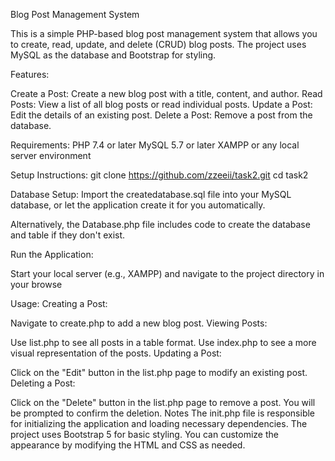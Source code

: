 Blog Post Management System


This is a simple PHP-based blog post management system that allows you to create, read, update, and delete (CRUD) blog posts. The project uses MySQL as the database and Bootstrap for styling.

Features:

Create a Post: Create a new blog post with a title, content, and author.
Read Posts: View a list of all blog posts or read individual posts.
Update a Post: Edit the details of an existing post.
Delete a Post: Remove a post from the database.

Requirements:
PHP 7.4 or later
MySQL 5.7 or later
XAMPP or any local server environment


Setup Instructions:
git clone https://github.com/zzeeii/task2.git
cd task2



Database Setup:
Import the createdatabase.sql file into your MySQL database, or let the application create it for you automatically.

Alternatively, the Database.php file includes code to create the database and table if they don't exist.

Run the Application:

Start your local server (e.g., XAMPP) and navigate to the project directory in your browse


Usage:
Creating a Post:

Navigate to create.php to add a new blog post.
Viewing Posts:

Use list.php to see all posts in a table format.
Use index.php to see a more visual representation of the posts.
Updating a Post:

Click on the "Edit" button in the list.php page to modify an existing post.
Deleting a Post:

Click on the "Delete" button in the list.php page to remove a post. You will be prompted to confirm the deletion.
Notes
The init.php file is responsible for initializing the application and loading necessary dependencies.
The project uses Bootstrap 5 for basic styling. You can customize the appearance by modifying the HTML and CSS as needed.